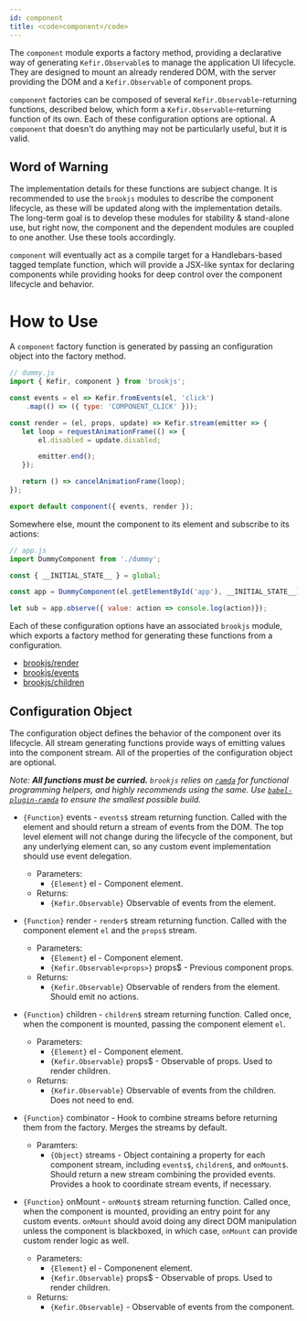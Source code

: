 ```yaml
---
id: component
title: <code>component</code>
---
```


The `component` module exports a factory method, providing a declarative way of generating `Kefir.Observable`s to manage the application UI lifecycle. They are designed to mount an already rendered DOM, with the server providing the DOM and a `Kefir.Observable` of component props.

`component` factories can be composed of several `Kefir.Observable`-returning functions, described below, which form a `Kefir.Observable`-returning function of its own. Each of these configuration options are optional. A `component` that doesn't do anything may not be particularly useful, but it is valid.

## Word of Warning

The implementation details for these functions are subject change. It is recommended to use the `brookjs` modules to describe the component lifecycle, as these will be updated along with the implementation details. The long-term goal is to develop these modules for stability & stand-alone use, but right now, the component and the dependent modules are coupled to one another. Use these tools accordingly.

`component` will eventually act as a compile target for a Handlebars-based tagged template function, which will provide a JSX-like syntax for declaring components while providing hooks for deep control over the component lifecycle and behavior.

# How to Use

A `component` factory function is generated by passing an configuration object into the factory method.

```js
// dummy.js
import { Kefir, component } from 'brookjs';

const events = el => Kefir.fromEvents(el, 'click')
    .map(() => ({ type: 'COMPONENT_CLICK' }));

const render = (el, props, update) => Kefir.stream(emitter => {
   let loop = requestAnimationFrame(() => {
       el.disabled = update.disabled;

       emitter.end();
   });

   return () => cancelAnimationFrame(loop);
});

export default component({ events, render });
```

Somewhere else, mount the component to its element and subscribe to its actions:

```js
// app.js
import DummyComponent from './dummy';

const { __INITIAL_STATE__ } = global;

const app = DummyComponent(el.getElementById('app'), __INITIAL_STATE__);

let sub = app.observe({ value: action => console.log(action)});
```

Each of these configuration options have an associated `brookjs` module, which exports a factory method for generating these functions from a configuration.

* [brookjs/render](render.html)
* [brookjs/events](events.html)
* [brookjs/children](children.html)

## Configuration Object

The configuration object defines the behavior of the component over its lifecycle. All stream generating functions provide ways of emitting values into the component stream. All of the properties of the configuration object are optional.

_Note: **All functions must be curried.** `brookjs` relies on [`ramda`][ramda] for functional programming helpers, and highly recommends using the same. Use [`babel-plugin-ramda`][babel-ramda] to ensure the smallest possible build._

* `{Function}` events - `events$` stream returning function. Called with the element and should return a stream of events from the DOM. The top level element will not change during the lifecycle of the component, but any underlying element can, so any custom event implementation should use event delegation.
    * Parameters:
        * `{Element}` el - Component element.
    * Returns:
        * `{Kefir.Observable}` Observable of events from the element.
* `{Function}` render - `render$` stream returning function. Called with  the component element `el` and the `props$` stream.
    * Parameters:
        * `{Element}` el - Component element.
        * `{Kefir.Observable<props>}` props$ - Previous component props.
    * Returns:
        * `{Kefir.Observable}` Observable of renders from the element. Should emit no actions.
* `{Function}` children - `children$` stream returning function. Called once, when the component is mounted, passing the component element `el`.
    * Parameters:
        * `{Element}` el - Component element.
        * `{Kefir.Observable}` props$ - Observable of props. Used to render children.
    * Returns:
        * `{Kefir.Observable}` Observable of events from the children. Does not need to end.
* `{Function}` combinator - Hook to combine streams before returning them from the factory. Merges the streams by default.
    * Paramters:
        * `{Object}` streams - Object containing a property for each component stream, including `events$`, `children$`, and `onMount$`. Should return a new stream combining the provided events. Provides a hook to coordinate stream events, if necessary.
* `{Function}` onMount - `onMount$` stream returning function. Called once, when the component is mounted, providing an entry point for any custom events. `onMount` should avoid doing any direct DOM manipulation unless the component is blackboxed, in which case, `onMount` can provide custom render logic as well.
    * Parameters:
        * `{Element}` el - Componenent element.
        * `{Kefir.Observable}` props$ - Observable of props. Used to render children.
    * Returns:
        * `{Kefir.Observable}` - Observable of events from the component.

  [fsa]: https://github.com/acdlite/flux-standard-action
  [ramda]: ramdajs.com
  [babel-ramda]: https://www.npmjs.com/package/babel-plugin-ramda
